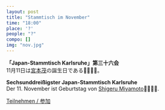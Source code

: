 ```yaml
---
layout: post
title: "Stammtisch im November"
time: "18:00"
place: '?'
people: "?"
compo: []
img: "nov.jpg"
---
```



**「Japan-Stammtisch Karlsruhe」第三十六会**  
11月11日は[宮本茂](https://ja.wikipedia.org/wiki/%E5%AE%AE%E6%9C%AC%E8%8C%82)の誕生日である🍄🐢🏃‍♂️。

**Sechsunddreißigster Japan-Stammtisch Karlsruhe**  
Der 11. November ist Geburtstag von [Shigeru Miyamoto](https://de.wikipedia.org/wiki/Shigeru_Miyamoto)🍄🐢🏃‍♂️.

[Teilnehmen / 参加](https://nuudel.digitalcourage.de/sn1vPxQpp4Pgx6P1)
